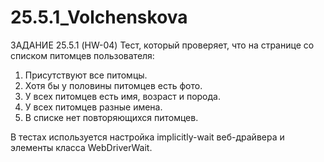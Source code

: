 # 25.5.1_Volchenskova
ЗАДАНИЕ 25.5.1 (HW-04)
Тест, который проверяет, что на странице со списком питомцев пользователя:

1) Присутствуют все питомцы.
2) Хотя бы у половины питомцев есть фото.
3) У всех питомцев есть имя, возраст и порода.
4) У всех питомцев разные имена.
5) В списке нет повторяющихся питомцев.

В тестах используется настройка implicitly-wait веб-драйвера и элементы класса WebDriverWait.
